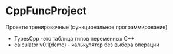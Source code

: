 # CppFuncProject
Проекты тренировочные (функциональное программирование)
- TypesCpp -это таблица типов переменных C++
- calculator v0.1(demo) - калькулятор без выбора операции
